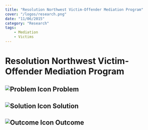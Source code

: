 ```yaml
---
title: "Resolution Northwest Victim-Offender Mediation Program"
cover: "/logos/research.png"
date: "11/06/2015"
category: "Research"
tags:
    - Mediation
    - Victims  
---
```


# Resolution Northwest Victim-Offender Mediation Program

## ![Problem Icon](https://github.com/google/material-design-icons/raw/master/alert/1x_web/ic_error_outline_black_48dp.png "Problem") Problem

## ![Solution Icon](https://github.com/google/material-design-icons/raw/master/action/1x_web/ic_lightbulb_outline_black_48dp.png "Solution") Solution

## ![Outcome Icon](https://github.com/google/material-design-icons/raw/master/action/1x_web/ic_view_list_black_48dp.png "Outcome") Outcome
